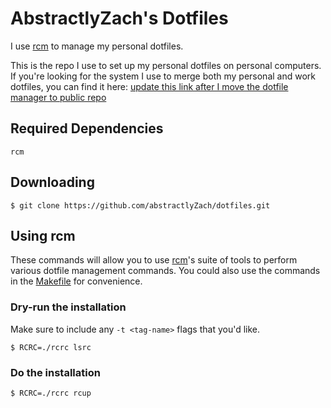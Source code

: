 # AbstractlyZach's Dotfiles

I use [rcm](https://github.com/thoughtbot/rcm) to manage my personal dotfiles.

This is the repo I use to set up my personal dotfiles on personal computers. If you're looking for
the system I use to merge both my personal and work dotfiles, you can find it here:
[update this link after I move the dotfile manager to public repo]()

## Required Dependencies
```
rcm
```

## Downloading

```
$ git clone https://github.com/abstractlyZach/dotfiles.git
```

## Using rcm

These commands will allow you to use [rcm](https://github.com/thoughtbot/rcm)'s suite of tools to
perform various dotfile management commands. You could also use the commands in the [Makefile](Makefile)
for convenience.

### Dry-run the installation

Make sure to include any `-t <tag-name>` flags that you'd like.

```
$ RCRC=./rcrc lsrc
```

### Do the installation

```
$ RCRC=./rcrc rcup
```

